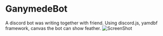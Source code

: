 ﻿# GanymedeBot
 
A discord bot was writing together with friend.
Using discord.js, yamdbf framework, canvas
the bot can show feather.
![ScreenShot](https://i.imgur.com/gbWdFTP.png)

